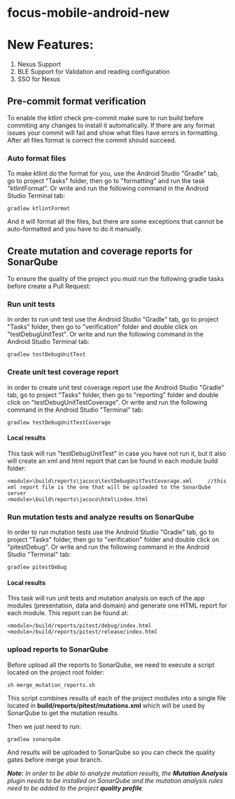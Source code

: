 # focus-mobile-android-new
# New Features:
1) Nexus Support
2) BLE Support for Validation and reading configuration
3) SSO for Nexus


## Pre-commit format verification
To enable the ktlint check pre-commit make sure to run build before commiting any changes to install it automatically.
If there are any format issues your commit will fail and show what files have errors in formatting.
After all files format is correct the commit should succeed.

### Auto format files
To make ktlint do the format for you, use the Android Studio "Gradle" tab, go to project "Tasks" folder, then go to "formatting" and run the task "ktlintFormat".
Or write and run the following command in the Android Studio Terminal tab:

    gradlew ktlintFormat

And it will format all the files, but there are some exceptions that cannot be auto-formatted and you have to do it manually.

## Create mutation and coverage reports for SonarQube
To ensure the quality of the project you must run the following gradle tasks before create a Pull Request:

### Run unit tests
In order to run unit test use the Android Studio "Gradle" tab, go to project "Tasks" folder, then go to "verification" folder and double click on "testDebugUnitTest".
Or write and run the following command in the Android Studio Terminal tab:

    gradlew testDebugUnitTest

### Create unit test coverage report
In order to create unit test coverage report use the Android Studio "Gradle" tab, go to project "Tasks" folder, then go to "reporting" folder and double click on "testDebugUnitTestCoverage".
Or write and run the following command in the Android Studio "Terminal" tab:

    gradlew testDebugUnitTestCoverage

#### Local results

This task will run "testDebugUnitTest" in case you have not run it, but it also will create an xml and html report that can be found in each module build folder:

    <module>\build\reports\jacoco\testDebugUnitTestCoverage.xml     //this xml report file is the one that will be uploaded to the SonarQube server
    <module>\build\reports\jacoco\html\index.html

### Run mutation tests and analyze results on SonarQube
In order to run mutation tests use the Android Studio "Gradle" tab, go to project "Tasks" folder, then go to "verification" folder and double click on "pitestDebug".
Or write and run the following command in the Android Studio "Terminal" tab:

    gradlew pitestDebug

#### Local results

This task will run unit tests and mutation analysis on each of the app modules (presentation, data and domain) and generate one HTML report for each module. This report can be found at:

    <module>/build/reports/pitest/debug/index.html
	<module>/build/reports/pitest/release/index.html

### upload reports to SonarQube
Before upload all the reports to SonarQube, we need to execute a script located on the project root folder:

    sh merge_mutation_reports.sh

This script combines results of each of the project modules into a single file located in **build/reports/pitest/mutations.xml** which will be used by SonarQube to get the mutation results.

Then we just need to run:

    gradlew sonarqube

And results will be uploaded to SonarQube so you can check the quality gates before merge your branch.

***Note:** In order to be able to analyze mutation results, the **Mutation Analysis** plugin needs to be installed on SonarQube and the mutation analysis rules need to be added to the project **quality profile***
